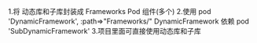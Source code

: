 1.将 动态库和子库封装成 Frameworks Pod 组件(多个)
2.使用 pod 'DynamicFramework', :path=>"Frameworks/"
	  DynamicFramework 依赖 pod 'SubDynamicFramework'
3.项目里面可直接使用动态库和子库
